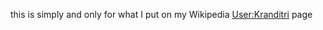 this is simply and only for what I put on my Wikipedia [User:Kranditri](https://en.wikipedia.org/wiki/User:Kranditri) page
